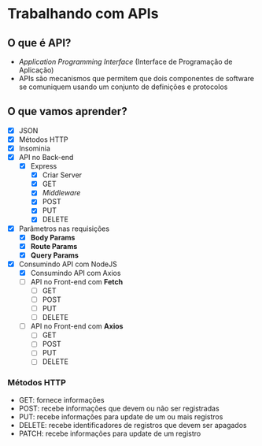 # Trabalhando com APIs

## O que é API?

* *Application Programming Interface* (Interface de Programação de Aplicação)
* APIs são mecanismos que permitem que dois componentes de software se comuniquem usando um conjunto de definições e protocolos

## O que vamos aprender?

* [x] JSON
* [x] Métodos HTTP
* [x] Insominia
* [x] API no Back-end
    * [x] Express
        * [x] Criar Server
        * [x] GET
        * [x] *Middleware*
        * [x] POST
        * [x] PUT
        * [x] DELETE
* [x] Parâmetros nas requisições
    * [x] **Body Params**
    * [x] **Route Params**
    * [x] **Query Params**
* [x] Consumindo API com NodeJS
    * [x] Consumindo API com Axios
    * [ ] API no Front-end com **Fetch**
        * [ ] GET
        * [ ] POST
        * [ ] PUT
        * [ ] DELETE
    * [ ] API no Front-end com **Axios**
        * [ ] GET
        * [ ] POST
        * [ ] PUT
        * [ ] DELETE

### Métodos HTTP

* GET: fornece informações
* POST: recebe informações que devem ou não ser registradas
* PUT: recebe informações para update de um ou mais registros
* DELETE: recebe identificadores de registros que devem ser apagados
* PATCH: recebe informações para update de um registro

